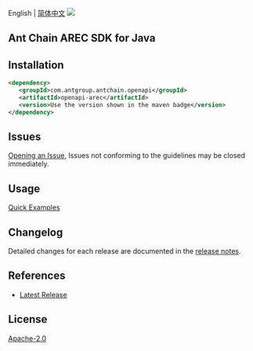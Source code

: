 English | [简体中文](README-CN.md)
![](https://aliyunsdk-pages.alicdn.com/icons/AlibabaCloud.svg)

## Ant Chain AREC SDK for Java

## Installation

```xml
<dependency>
   <groupId>com.antgroup.antchain.openapi</groupId>
   <artifactId>openapi-arec</artifactId>
   <version>Use the version shown in the maven badge</version>
</dependency>
```

## Issues
[Opening an Issue](https://github.com/alipay/antchain-openapi-prod-sdk/issues/new), Issues not conforming to the guidelines may be closed immediately.

## Usage
[Quick Examples](https://github.com/alipay/antchain-openapi-prod-sdk/blob/master/docs/0-Examples-EN.md#quick-examples)

## Changelog
Detailed changes for each release are documented in the [release notes](./ChangeLog.txt).

## References
* [Latest Release](https://github.com/alipay/antchain-openapi-prod-sdk/)

## License
[Apache-2.0](http://www.apache.org/licenses/LICENSE-2.0)
